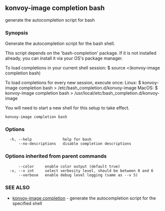 ## konvoy-image completion bash

generate the autocompletion script for bash

### Synopsis


Generate the autocompletion script for the bash shell.

This script depends on the 'bash-completion' package.
If it is not installed already, you can install it via your OS's package manager.

To load completions in your current shell session:
$ source <(konvoy-image completion bash)

To load completions for every new session, execute once:
Linux:
  $ konvoy-image completion bash > /etc/bash_completion.d/konvoy-image
MacOS:
  $ konvoy-image completion bash > /usr/local/etc/bash_completion.d/konvoy-image

You will need to start a new shell for this setup to take effect.


```
konvoy-image completion bash
```

### Options

```
  -h, --help              help for bash
      --no-descriptions   disable completion descriptions
```

### Options inherited from parent commands

```
      --color     enable color output (default true)
  -v, --v int     select verbosity level, should be between 0 and 6
      --verbose   enable debug level logging (same as --v 5)
```

### SEE ALSO

* [konvoy-image completion](konvoy-image_completion.md)	 - generate the autocompletion script for the specified shell
